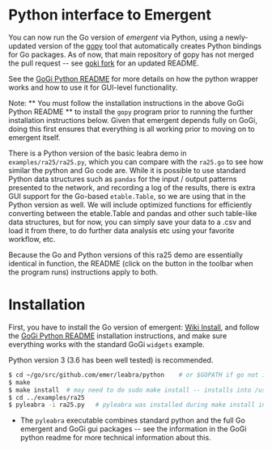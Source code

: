 # Python interface to Emergent

You can now run the Go version of *emergent* via Python, using a newly-updated version of the [gopy](https://github.com/go-python/gopy) tool that automatically creates Python bindings for Go packages.  As of now, that main repository of gopy has not merged the pull request -- see [goki fork](https://github.com/goki/gopy) for an updated README.

See the [GoGi Python README](https://github.com/goki/gi/blob/master/python/README.md) for more details on how the python wrapper works and how to use it for GUI-level functionality.

Note: ** You must follow the installation instructions in the above GoGi Python README ** to install the `gopy` program prior to running the further installation instructions below.  Given that emergent depends fully on GoGi, doing this first ensures that everything is all working prior to moving on to emergent itself.

There is a Python version of the basic leabra demo in `examples/ra25/ra25.py`, which you can compare with the `ra25.go` to see how similar the python and Go code are.  While it is possible to use standard Python data structures such as `pandas` for the input / output patterns presented to the network, and recording a log of the results, there is extra GUI support for the Go-based `etable.Table`, so we are using that in the Python version as well.  We will include optimized functions for efficiently converting between the etable.Table and pandas and other such table-like data structures, but for now, you can simply save your data to a .csv and load it from there, to do further data analysis etc using your favorite workflow, etc.

Because the Go and Python versions of this ra25 demo are essentially identical in function, the README (click on the button in the toolbar when the program runs) instructions apply to both.

# Installation

First, you have to install the Go version of emergent: [Wiki Install](https://github.com/emer/emergent/wiki/Install), and follow the [GoGi Python README](https://github.com/goki/gi/blob/master/python/README.md) installation instructions, and make sure everything works with the standard GoGi `widgets` example.

Python version 3 (3.6 has been well tested) is recommended.

```sh
$ cd ~/go/src/github.com/emer/leabra/python    # or $GOPATH if go not in ~/go
$ make
$ make install  # may need to do sudo make install -- installs into /usr/local/bin and python site-packages
$ cd ../examples/ra25
$ pyleabra -i ra25.py   # pyleabra was installed during make install into /usr/local/bin
```

* The `pyleabra` executable combines standard python and the full Go emergent and GoGi gui packages -- see the information in the GoGi python readme for more technical information about this.


